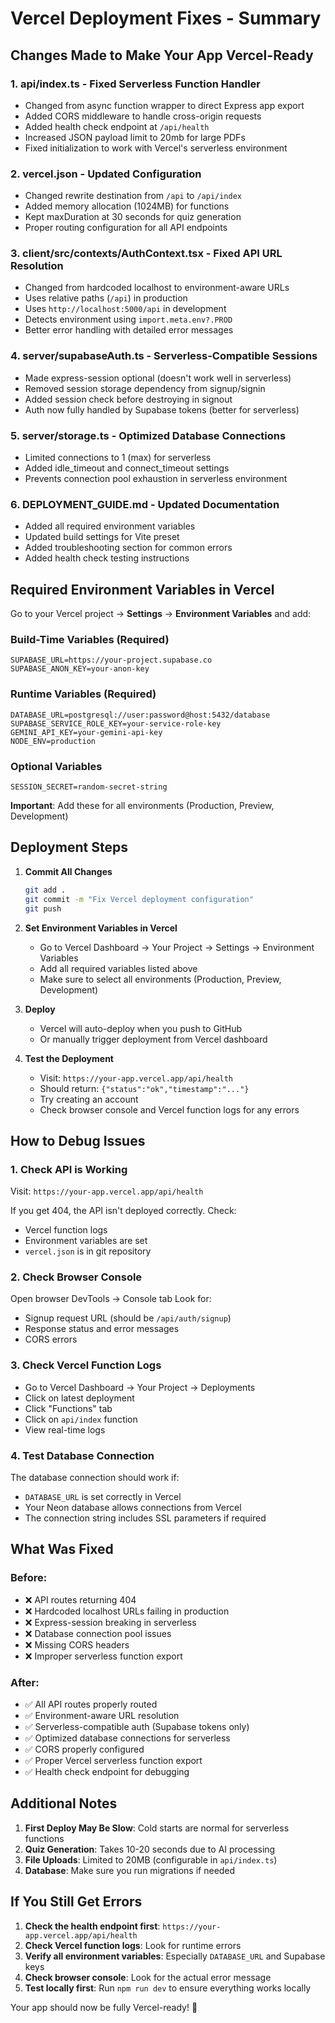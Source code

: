 # Vercel Deployment Fixes - Summary

## Changes Made to Make Your App Vercel-Ready

### 1. **api/index.ts** - Fixed Serverless Function Handler
- Changed from async function wrapper to direct Express app export
- Added CORS middleware to handle cross-origin requests
- Added health check endpoint at `/api/health`
- Increased JSON payload limit to 20mb for large PDFs
- Fixed initialization to work with Vercel's serverless environment

### 2. **vercel.json** - Updated Configuration
- Changed rewrite destination from `/api` to `/api/index`
- Added memory allocation (1024MB) for functions
- Kept maxDuration at 30 seconds for quiz generation
- Proper routing configuration for all API endpoints

### 3. **client/src/contexts/AuthContext.tsx** - Fixed API URL Resolution
- Changed from hardcoded localhost to environment-aware URLs
- Uses relative paths (`/api`) in production
- Uses `http://localhost:5000/api` in development
- Detects environment using `import.meta.env?.PROD`
- Better error handling with detailed error messages

### 4. **server/supabaseAuth.ts** - Serverless-Compatible Sessions
- Made express-session optional (doesn't work well in serverless)
- Removed session storage dependency from signup/signin
- Added session check before destroying in signout
- Auth now fully handled by Supabase tokens (better for serverless)

### 5. **server/storage.ts** - Optimized Database Connections
- Limited connections to 1 (max) for serverless
- Added idle_timeout and connect_timeout settings
- Prevents connection pool exhaustion in serverless environment

### 6. **DEPLOYMENT_GUIDE.md** - Updated Documentation
- Added all required environment variables
- Updated build settings for Vite preset
- Added troubleshooting section for common errors
- Added health check testing instructions

## Required Environment Variables in Vercel

Go to your Vercel project → **Settings** → **Environment Variables** and add:

### Build-Time Variables (Required)
```
SUPABASE_URL=https://your-project.supabase.co
SUPABASE_ANON_KEY=your-anon-key
```

### Runtime Variables (Required)
```
DATABASE_URL=postgresql://user:password@host:5432/database
SUPABASE_SERVICE_ROLE_KEY=your-service-role-key
GEMINI_API_KEY=your-gemini-api-key
NODE_ENV=production
```

### Optional Variables
```
SESSION_SECRET=random-secret-string
```

**Important**: Add these for all environments (Production, Preview, Development)

## Deployment Steps

1. **Commit All Changes**
   ```bash
   git add .
   git commit -m "Fix Vercel deployment configuration"
   git push
   ```

2. **Set Environment Variables in Vercel**
   - Go to Vercel Dashboard → Your Project → Settings → Environment Variables
   - Add all required variables listed above
   - Make sure to select all environments (Production, Preview, Development)

3. **Deploy**
   - Vercel will auto-deploy when you push to GitHub
   - Or manually trigger deployment from Vercel dashboard

4. **Test the Deployment**
   - Visit: `https://your-app.vercel.app/api/health`
   - Should return: `{"status":"ok","timestamp":"..."}`
   - Try creating an account
   - Check browser console and Vercel function logs for any errors

## How to Debug Issues

### 1. Check API is Working
Visit: `https://your-app.vercel.app/api/health`

If you get 404, the API isn't deployed correctly. Check:
- Vercel function logs
- Environment variables are set
- `vercel.json` is in git repository

### 2. Check Browser Console
Open browser DevTools → Console tab
Look for:
- Signup request URL (should be `/api/auth/signup`)
- Response status and error messages
- CORS errors

### 3. Check Vercel Function Logs
- Go to Vercel Dashboard → Your Project → Deployments
- Click on latest deployment
- Click "Functions" tab
- Click on `api/index` function
- View real-time logs

### 4. Test Database Connection
The database connection should work if:
- `DATABASE_URL` is set correctly in Vercel
- Your Neon database allows connections from Vercel
- The connection string includes SSL parameters if required

## What Was Fixed

### Before:
- ❌ API routes returning 404
- ❌ Hardcoded localhost URLs failing in production
- ❌ Express-session breaking in serverless
- ❌ Database connection pool issues
- ❌ Missing CORS headers
- ❌ Improper serverless function export

### After:
- ✅ All API routes properly routed
- ✅ Environment-aware URL resolution
- ✅ Serverless-compatible auth (Supabase tokens only)
- ✅ Optimized database connections for serverless
- ✅ CORS properly configured
- ✅ Proper Vercel serverless function export
- ✅ Health check endpoint for debugging

## Additional Notes

1. **First Deploy May Be Slow**: Cold starts are normal for serverless functions
2. **Quiz Generation**: Takes 10-20 seconds due to AI processing
3. **File Uploads**: Limited to 20MB (configurable in `api/index.ts`)
4. **Database**: Make sure you run migrations if needed

## If You Still Get Errors

1. **Check the health endpoint first**: `https://your-app.vercel.app/api/health`
2. **Check Vercel function logs**: Look for runtime errors
3. **Verify all environment variables**: Especially `DATABASE_URL` and Supabase keys
4. **Check browser console**: Look for the actual error message
5. **Test locally first**: Run `npm run dev` to ensure everything works locally

Your app should now be fully Vercel-ready! 🚀

